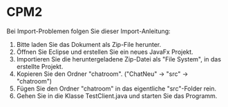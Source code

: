 # CPM2
Bei Import-Problemen folgen Sie dieser Import-Anleitung:
1. Bitte laden Sie das Dokument als Zip-File herunter.
2. Öffnen Sie Eclipse und erstellen Sie ein neues JavaFx Projekt.
3. Importieren Sie die heruntergeladene Zip-Datei als "File System", in das erstellte Projekt.
4. Kopieren Sie den Ordner "chatroom". ("ChatNeu" -> "src" -> "chatroom")
5. Fügen Sie den Ordner "chatroom" in das eigentliche "src"-Folder rein. 
6. Gehen Sie in die Klasse TestClient.java und starten Sie das Programm.
